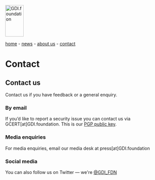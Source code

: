 
<a href="/"><img src="https://gdi.foundation/img/logo.png" alt="GDI.foundation" width="58" height="100" border="0" /></a>

[home](https://gdi.foundation/) - [news](https://gdi.foundation/#/news/) - [about us](https://gdi.foundation/#/about/) - [contact](https://gdi.foundation/#/contact/)

# Contact
## Contact us
Contact us if you have feedback or a general enquiry.

### By email
If you’d like to report a security issue you can contact us via GCERT[at]GDI.foundation. 
This is our [PGP public key](https://keybase.io/GDI_FDN/key.asc).

### Media enquiries
For media enquiries, email our media desk at press[at]GDI.foundation

### Social media
You can also follow us on Twitter — we're [@GDI_FDN](https://twitter.com/GDI_FDN)
